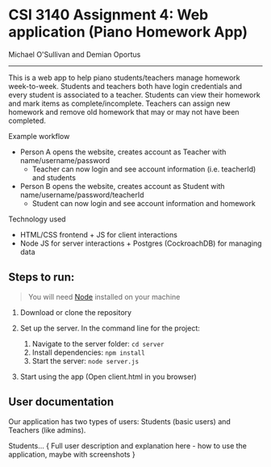 # CSI 3140 Assignment 4: Web application (Piano Homework App)
Michael O'Sullivan and Demian Oportus

----

This is a web app to help piano students/teachers manage homework week-to-week. Students and teachers both have login credentials and every student is associated to a teacher. Students can view their homework and mark items as complete/incomplete. Teachers can assign new homework and remove old homework that may or may not have been completed.

Example workflow
  - Person A opens the website, creates account as Teacher with name/username/password
      - Teacher can now login and see account information (i.e. teacherId) and students
  - Person B opens the website, creates account as Student with name/username/password/teacherId
      - Student can now login and see account information and homework

Technology used
  - HTML/CSS frontend + JS for client interactions
  - Node JS for server interactions + Postgres (CockroachDB) for managing data

## Steps to run:
> You will need [Node](https://nodejs.org/en) installed on your machine

1. Download or clone the repository

2. Set up the server. In the command line for the project:
    1. Navigate to the server folder: `cd server`
    2. Install dependencies: `npm install`
    3. Start the server: `node server.js`

3. Start using the app (Open client.html in you browser)


## User documentation

Our application has two types of users: Students (basic users) and Teachers (like admins).

Students... { Full user description and explanation here - how to use the application, maybe with screenshots }

